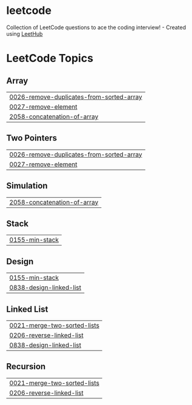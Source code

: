 # leetcode
Collection of LeetCode questions to ace the coding interview! - Created using [LeetHub](https://github.com/QasimWani/LeetHub)

<!---LeetCode Topics Start-->
# LeetCode Topics
## Array
|  |
| ------- |
| [0026-remove-duplicates-from-sorted-array](https://github.com/sajal2692/leetcode/tree/master/0026-remove-duplicates-from-sorted-array) |
| [0027-remove-element](https://github.com/sajal2692/leetcode/tree/master/0027-remove-element) |
| [2058-concatenation-of-array](https://github.com/sajal2692/leetcode/tree/master/2058-concatenation-of-array) |
## Two Pointers
|  |
| ------- |
| [0026-remove-duplicates-from-sorted-array](https://github.com/sajal2692/leetcode/tree/master/0026-remove-duplicates-from-sorted-array) |
| [0027-remove-element](https://github.com/sajal2692/leetcode/tree/master/0027-remove-element) |
## Simulation
|  |
| ------- |
| [2058-concatenation-of-array](https://github.com/sajal2692/leetcode/tree/master/2058-concatenation-of-array) |
## Stack
|  |
| ------- |
| [0155-min-stack](https://github.com/sajal2692/leetcode/tree/master/0155-min-stack) |
## Design
|  |
| ------- |
| [0155-min-stack](https://github.com/sajal2692/leetcode/tree/master/0155-min-stack) |
| [0838-design-linked-list](https://github.com/sajal2692/leetcode/tree/master/0838-design-linked-list) |
## Linked List
|  |
| ------- |
| [0021-merge-two-sorted-lists](https://github.com/sajal2692/leetcode/tree/master/0021-merge-two-sorted-lists) |
| [0206-reverse-linked-list](https://github.com/sajal2692/leetcode/tree/master/0206-reverse-linked-list) |
| [0838-design-linked-list](https://github.com/sajal2692/leetcode/tree/master/0838-design-linked-list) |
## Recursion
|  |
| ------- |
| [0021-merge-two-sorted-lists](https://github.com/sajal2692/leetcode/tree/master/0021-merge-two-sorted-lists) |
| [0206-reverse-linked-list](https://github.com/sajal2692/leetcode/tree/master/0206-reverse-linked-list) |
<!---LeetCode Topics End-->